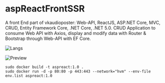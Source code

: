 # aspReactFrontSSR
A front End part of vkaudioposter: Web-API, ReactJS, ASP.NET Core, MVC, CRUD, Entity Framework Core, .NET Core, .NET 5.0.
CRUD Application to consume Web API with Axios, display and modify data with Router & Bootstrap through Web-API with EF Core.

![Langs](https://img.shields.io/github/languages/count/rhiskey/aspReactFrontSSR)

![Preview](https://media.giphy.com/media/Wx9U8yZDQpXAJdwXuP/source.gif)

```
sudo docker build -t aspreact:1.0 .
sudo docker run -d -p 80:80 -p 443:443 --network="hvm" --env-file env.list aspreact:1.0
```